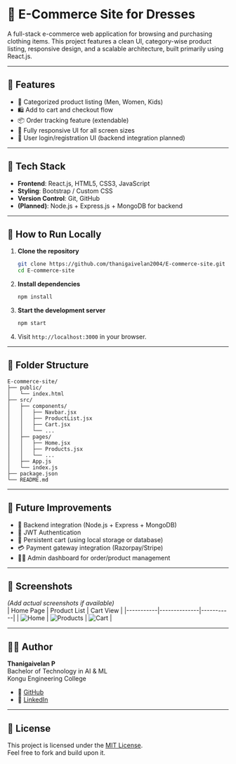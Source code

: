 # 🛒 E-Commerce Site for Dresses

A full-stack e-commerce web application for browsing and purchasing clothing items. This project features a clean UI, category-wise product listing, responsive design, and a scalable architecture, built primarily using React.js.

---

## 📌 Features

- 👕 Categorized product listing (Men, Women, Kids)
- 🛍️ Add to cart and checkout flow
- 📦 Order tracking feature (extendable)
- 📱 Fully responsive UI for all screen sizes
- 🔐 User login/registration UI (backend integration planned)

---

## 🧱 Tech Stack

- **Frontend**: React.js, HTML5, CSS3, JavaScript
- **Styling**: Bootstrap / Custom CSS
- **Version Control**: Git, GitHub
- **(Planned)**: Node.js + Express.js + MongoDB for backend

---

## 🚀 How to Run Locally

1. **Clone the repository**
   ```bash
   git clone https://github.com/thanigaivelan2004/E-commerce-site.git
   cd E-commerce-site
   ```

2. **Install dependencies**
   ```bash
   npm install
   ```

3. **Start the development server**
   ```bash
   npm start
   ```

4. Visit `http://localhost:3000` in your browser.

---

## 📁 Folder Structure

```
E-commerce-site/
├── public/
│   └── index.html
├── src/
│   ├── components/
│   │   ├── Navbar.jsx
│   │   ├── ProductList.jsx
│   │   ├── Cart.jsx
│   │   └── ...
│   ├── pages/
│   │   ├── Home.jsx
│   │   ├── Products.jsx
│   │   └── ...
│   ├── App.js
│   └── index.js
├── package.json
└── README.md
```

---

## 🎯 Future Improvements

- 🔗 Backend integration (Node.js + Express + MongoDB)
- 🔐 JWT Authentication
- 🛒 Persistent cart (using local storage or database)
- 💳 Payment gateway integration (Razorpay/Stripe)
- 🧑‍💼 Admin dashboard for order/product management

---

## 📸 Screenshots

*(Add actual screenshots if available)*  
| Home Page | Product List | Cart View |
|-----------|--------------|-----------|
| ![Home](screenshots/home.png) | ![Products](screenshots/products.png) | ![Cart](screenshots/cart.png) |

---

## 👨‍💻 Author

**Thanigaivelan P**  
Bachelor of Technology in AI & ML  
Kongu Engineering College  
- 🔗 [GitHub](https://github.com/thanigaivelan2004)  
- 🔗 [LinkedIn](https://www.linkedin.com/in/thanigaivelanp/)

---

## 📜 License

This project is licensed under the [MIT License](LICENSE).  
Feel free to fork and build upon it.
